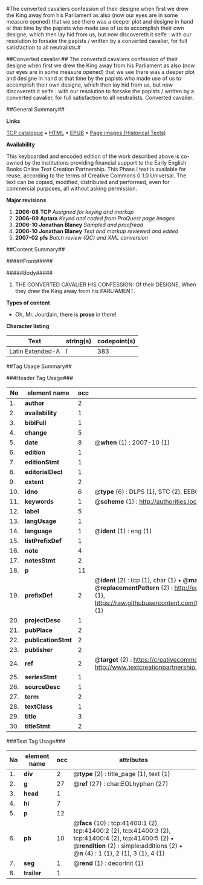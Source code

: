 #The converted cavaliers confession of their designe when first we drew the King away from his Parliament as also (now our eyes are in some measure opened) that we see there was a deeper plot and designe in hand at that time by the papists who made use of us to accomplish their own designe, which then lay hid from us, but now discovereth it selfe : with our resolution to forsake the papists / written by a converted cavalier, for full satisfaction to all neutralists.#

##Converted cavalier.##
The converted cavaliers confession of their designe when first we drew the King away from his Parliament as also (now our eyes are in some measure opened) that we see there was a deeper plot and designe in hand at that time by the papists who made use of us to accomplish their own designe, which then lay hid from us, but now discovereth it selfe : with our resolution to forsake the papists / written by a converted cavalier, for full satisfaction to all neutralists.
Converted cavalier.

##General Summary##

**Links**

[TCP catalogue](http://www.ota.ox.ac.uk/tcp/)  • 
[HTML](http://tei.it.ox.ac.uk/tcp/Texts-HTML/free/A34/A34391.html)  • 
[EPUB](http://tei.it.ox.ac.uk/tcp/Texts-EPUB/free/A34/A34391.epub) • 
[Page images (Historical Texts)](https://data.historicaltexts.jisc.ac.uk/view?pubId=eebo-08488501e&pageId=eebo-08488501e-41400-1)

**Availability**

This keyboarded and encoded edition of the
	       work described above is co-owned by the institutions
	       providing financial support to the Early English Books
	       Online Text Creation Partnership. This Phase I text is
	       available for reuse, according to the terms of Creative
	       Commons 0 1.0 Universal. The text can be copied,
	       modified, distributed and performed, even for
	       commercial purposes, all without asking permission.

**Major revisions**

1. __2006-08__ __TCP__ *Assigned for keying and markup*
1. __2006-09__ __Aptara__ *Keyed and coded from ProQuest page images*
1. __2006-10__ __Jonathan Blaney__ *Sampled and proofread*
1. __2006-10__ __Jonathan Blaney__ *Text and markup reviewed and edited*
1. __2007-02__ __pfs__ *Batch review (QC) and XML conversion*

##Content Summary##

#####Front#####

#####Body#####

1. THE
CONVERTED CAVALIER
HIS
CONFESSION:
Of their
DESIGNE, When they drew the King away from his
PARLIAMENT.

**Types of content**

  * Oh, Mr. Jourdain, there is **prose** in there!

**Character listing**


|Text|string(s)|codepoint(s)|
|---|---|---|
|Latin Extended-A|ſ|383|

##Tag Usage Summary##

###Header Tag Usage###

|No|element name|occ|attributes|
|---|---|---|---|
|1.|__author__|2||
|2.|__availability__|1||
|3.|__biblFull__|1||
|4.|__change__|5||
|5.|__date__|8| @__when__ (1) : 2007-10 (1)|
|6.|__edition__|1||
|7.|__editionStmt__|1||
|8.|__editorialDecl__|1||
|9.|__extent__|2||
|10.|__idno__|6| @__type__ (6) : DLPS (1), STC (2), EEBO-CITATION (1), OCLC (1), VID (1)|
|11.|__keywords__|1| @__scheme__ (1) : http://authorities.loc.gov/ (1)|
|12.|__label__|5||
|13.|__langUsage__|1||
|14.|__language__|1| @__ident__ (1) : eng (1)|
|15.|__listPrefixDef__|1||
|16.|__note__|4||
|17.|__notesStmt__|2||
|18.|__p__|11||
|19.|__prefixDef__|2| @__ident__ (2) : tcp (1), char (1)  •  @__matchPattern__ (2) : ([0-9\-]+):([0-9IVX]+) (1), (.+) (1)  •  @__replacementPattern__ (2) : http://eebo.chadwyck.com/downloadtiff?vid=$1&page=$2 (1), https://raw.githubusercontent.com/textcreationpartnership/Texts/master/tcpchars.xml#$1 (1)|
|20.|__projectDesc__|1||
|21.|__pubPlace__|2||
|22.|__publicationStmt__|2||
|23.|__publisher__|2||
|24.|__ref__|2| @__target__ (2) : https://creativecommons.org/publicdomain/zero/1.0/ (1), http://www.textcreationpartnership.org/docs/. (1)|
|25.|__seriesStmt__|1||
|26.|__sourceDesc__|1||
|27.|__term__|2||
|28.|__textClass__|1||
|29.|__title__|3||
|30.|__titleStmt__|2||


###Text Tag Usage###

|No|element name|occ|attributes|
|---|---|---|---|
|1.|__div__|2| @__type__ (2) : title_page (1), text (1)|
|2.|__g__|27| @__ref__ (27) : char:EOLhyphen (27)|
|3.|__head__|1||
|4.|__hi__|7||
|5.|__p__|12||
|6.|__pb__|10| @__facs__ (10) : tcp:41400:1 (2), tcp:41400:2 (2), tcp:41400:3 (2), tcp:41400:4 (2), tcp:41400:5 (2)  •  @__rendition__ (2) : simple:additions (2)  •  @__n__ (4) : 1 (1), 2 (1), 3 (1), 4 (1)|
|7.|__seg__|1| @__rend__ (1) : decorInit (1)|
|8.|__trailer__|1||
